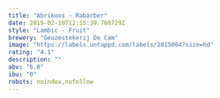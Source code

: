 ```yaml
---
title: "Abrikoos - Rabarber"
date: 2019-02-10T12:15:39.760729Z
style: "Lambic - Fruit"
brewery: "Geuzestekerij De Cam"
image: "https://labels.untappd.com/labels/2815004?size=hd"
rating: "4.1"
description: ""
abv: "6.0"
ibu: "0"
robots: noindex,nofollow
---
```

